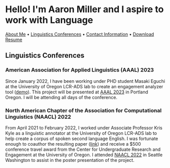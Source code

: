 # Hello! I'm Aaron Miller and I aspire to work with Language

<p>
<a href="https://amille929.github.io/">About Me</a>
• <a href="https://amille929.github.io/docs/conferences">Linguistics Conferences</a>
• <a href="https://amille929.github.io/docs/contact">Contact Information</a>
• <a href="https://github.com/Amille929/Amille929.github.io/files/10832354/A_Miller.resume.docx">Download Resume</a>
</p>

## Linguistics Conferences

### American Association for Applied Linguistics (AAAL) 2023
Since January 2022, I have been working under PHD student Masaki Eguchi at the University of Oregon LCR-ADS lab to create an engagement analyzer tool ([demo](https://huggingface.co/spaces/egumasa/engagement-analyzer-demo)). This project will be presented at [AAAL 2023](https://www.aaal.org/events/aaal-2023-conference---portland-oregon) in Portland Oregon. I will be attending all days of the conference.

### North American Chapter of the Association for Computational Linguistics (NAACL) 2022
From April 2021 to February 2022, I worked under Associate Professor Kris Kyle as a linguistic annotator at the University of Oregon LCR-ADS lab to help create a corpus of spoken second language English. I was fortunate enough to coauthor the resulting paper ([link](https://aclanthology.org/2022.bea-1.7.pdf)) and receive a $500 conference travel award from the Center for Undergraduate Research and Engagement at the University of Oregon. I attended [NAACL 2022](https://2022.naacl.org/) in Seattle Washington to assist in the poster presentation of the project.